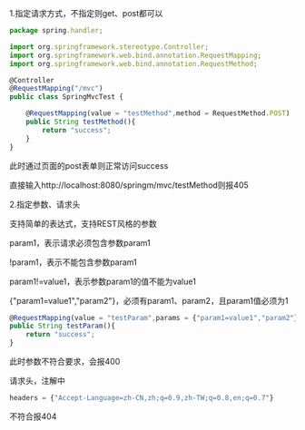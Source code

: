 1.指定请求方式，不指定则get、post都可以

```javascript
package spring.handler;

import org.springframework.stereotype.Controller;
import org.springframework.web.bind.annotation.RequestMapping;
import org.springframework.web.bind.annotation.RequestMethod;

@Controller
@RequestMapping("/mvc")
public class SpringMvcTest {

    @RequestMapping(value = "testMethod",method = RequestMethod.POST)
    public String testMethod(){
        return "success";
    }
}
```

此时通过页面的post表单则正常访问success

直接输入http://localhost:8080/springm/mvc/testMethod则报405



2.指定参数、请求头

支持简单的表达式，支持REST风格的参数

param1，表示请求必须包含参数param1

!param1，表示不能包含参数param1

param1!=value1，表示参数param1的值不能为value1

{"param1=value1","param2"}，必须有param1、param2，且param1值必须为1

```javascript
@RequestMapping(value = "testParam",params = {"param1=value1","param2"})
public String testParam(){
    return "success";
}
```

此时参数不符合要求，会报400



请求头，注解中

```javascript
headers = {"Accept-Language=zh-CN,zh;q=0.9,zh-TW;q=0.8,en;q=0.7"}
```

不符合报404



